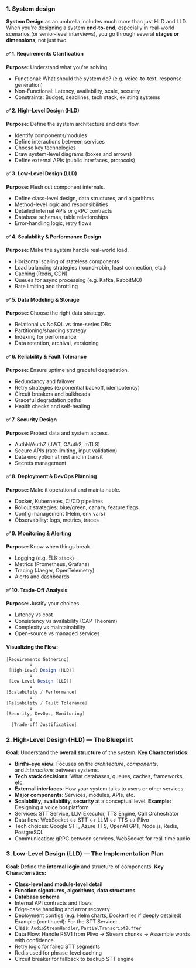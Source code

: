 ### 1. System design
**System Design** as an umbrella includes much more than just HLD and LLD. When you're designing a system **end-to-end**, especially in real-world scenarios (or senior-level interviews), you go through several **stages or dimensions**, not just two.
#### ✅ 1. **Requirements Clarification**
**Purpose:** Understand what you're solving.
- Functional: What should the system do? (e.g. voice-to-text, response generation)
- Non-Functional: Latency, availability, scale, security
- Constraints: Budget, deadlines, tech stack, existing systems
#### ✅ 2. **High-Level Design (HLD)**
**Purpose:** Define the system architecture and data flow.
- Identify components/modules
- Define interactions between services
- Choose key technologies
- Draw system-level diagrams (boxes and arrows)
- Define external APIs (public interfaces, protocols)
#### ✅ 3. **Low-Level Design (LLD)**
**Purpose:** Flesh out component internals.
- Define class-level design, data structures, and algorithms
- Method-level logic and responsibilities
- Detailed internal APIs or gRPC contracts
- Database schemas, table relationships
- Error-handling logic, retry flows
#### ✅ 4. **Scalability & Performance Design**
**Purpose:** Make the system handle real-world load.
- Horizontal scaling of stateless components
- Load balancing strategies (round-robin, least connection, etc.)
- Caching (Redis, CDN)
- Queues for async processing (e.g. Kafka, RabbitMQ)
- Rate limiting and throttling
#### ✅ 5. **Data Modeling & Storage**
**Purpose:** Choose the right data strategy.
- Relational vs NoSQL vs time-series DBs
- Partitioning/sharding strategy
- Indexing for performance
- Data retention, archival, versioning
#### ✅ 6. **Reliability & Fault Tolerance**
**Purpose:** Ensure uptime and graceful degradation.
- Redundancy and failover
- Retry strategies (exponential backoff, idempotency)
- Circuit breakers and bulkheads
- Graceful degradation paths
- Health checks and self-healing
#### ✅ 7. **Security Design**

**Purpose:** Protect data and system access.
- AuthN/AuthZ (JWT, OAuth2, mTLS)
- Secure APIs (rate limiting, input validation)
- Data encryption at rest and in transit
- Secrets management
#### ✅ 8. **Deployment & DevOps Planning**
**Purpose:** Make it operational and maintainable.
- Docker, Kubernetes, CI/CD pipelines
- Rollout strategies: blue/green, canary, feature flags
- Config management (Helm, env vars)
- Observability: logs, metrics, traces
#### ✅ 9. **Monitoring & Alerting**
**Purpose:** Know when things break.
- Logging (e.g. ELK stack)
- Metrics (Prometheus, Grafana)
- Tracing (Jaeger, OpenTelemetry)
- Alerts and dashboards
#### ✅ 10. **Trade-Off Analysis**
**Purpose:** Justify your choices.
- Latency vs cost
- Consistency vs availability (CAP Theorem)
- Complexity vs maintainability
- Open-source vs managed services
#### Visualizing the Flow:
```csharp
[Requirements Gathering]
         ↓
 [High-Level Design (HLD)]
         ↓
 [Low-Level Design (LLD)]
         ↓
[Scalability / Performance]
         ↓
[Reliability / Fault Tolerance]
         ↓
[Security, DevOps, Monitoring]
         ↓
  [Trade-off Justification]
```
### 2. High-Level Design (HLD) — The Blueprint
**Goal:** Understand the **overall structure** of the system.
**Key Characteristics:**
- **Bird’s-eye view**: Focuses on the _architecture_, _components_, and _interactions_ between systems.
- **Tech stack decisions**: What databases, queues, caches, frameworks, etc.
- **External interfaces**: How your system talks to users or other services.
- **Major components**: Services, modules, APIs, etc.
- **Scalability, availability, security** at a conceptual level.
**Example:**
Designing a voice bot platform
- Services: STT Service, LLM Executor, TTS Engine, Call Orchestrator
- Data flow: WebSocket ↔ STT ↔ LLM ↔ TTS ↔ Plivo
- Tech choices: Google STT, Azure TTS, OpenAI GPT, Node.js, Redis, PostgreSQL
- Communication: gRPC between services, WebSocket for real-time audio
### 3. Low-Level Design (LLD) — The Implementation Plan
**Goal:** Define the **internal logic** and structure of components.
**Key Characteristics:**
- **Class-level and module-level detail**
- **Function signatures**, **algorithms**, **data structures**
- **Database schema**
- Internal API contracts and flows
- Edge-case handling and error recovery
- Deployment configs (e.g. Helm charts, Dockerfiles if deeply detailed)
Example (continued):
For the STT Service:
- Class: `AudioStreamHandler`, `PartialTranscriptBuffer`
- Data Flow: Handle RSV1 from Plivo → Stream chunks → Assemble words with confidence
- Retry logic for failed STT segments
- Redis used for phrase-level caching
- Circuit breaker for fallback to backup STT engine
